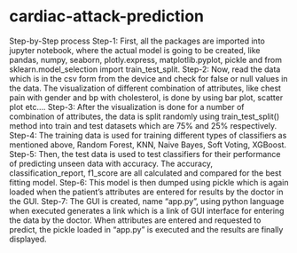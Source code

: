 # cardiac-attack-prediction

Step-by-Step process
Step-1: First, all the packages are imported into jupyter notebook, where the actual model is going to be created, like pandas, numpy, seaborn, plotly.express, matplotlib.pyplot, pickle and from sklearn.model_selection import train_test_split.
Step-2: Now, read the data which is in the csv form from the device and check for false or null values in the data. The visualization of different combination of attributes, like chest pain with gender and bp with cholesterol, is done by using bar plot, scatter plot etc….
Step-3: After the visualization is done for a number of combination of attributes, the data is split randomly using train_test_split() method into train and test datasets which are 75% and 25% respectively.
Step-4: The training data is used for training different types of classifiers as mentioned above, Random Forest, KNN, Naive Bayes, Soft Voting, XGBoost. 
Step-5: Then, the test data is used to test classifiers for their performance of predicting unseen data with accuracy. The accuracy, classification_report, f1_score are all calculated and compared for the best fitting model.
Step-6: This model is then dumped using pickle which is again loaded when the patient’s attributes are entered for results by the doctor in the GUI.
Step-7: The GUI is created, name “app.py”, using python language when executed generates a link which is a link of GUI interface for entering the data by the doctor. When attributes are entered and requested to predict, the pickle loaded in “app.py” is executed and the results are finally displayed. 
